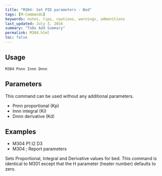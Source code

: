 ```yaml
---
title: "M304: Set PID parameters - Bed" 
tags: [M-Commands]
keywords: notes, tips, cautions, warnings, admonitions
last_updated: July 3, 2016
summary: "ToDo Add Summary"
permalink: M304.html
toc: false
---
```



## Usage ##
```
M304 Pnnn Innn Dnnn
```

## Parameters ##

This command can be used without any additional parameters.
+ Pnnn proportional (Kp)
+ Innn integral (Ki)
+ Dnnn derivative (Kd)

## Examples ##

+ M304 P1 I2 D3
+ M304 ; Report parameters

Sets Proportional, Integral and Derivative values for bed. This command is identical to M301 except that the H parameter (heater number) defaults to zero.
